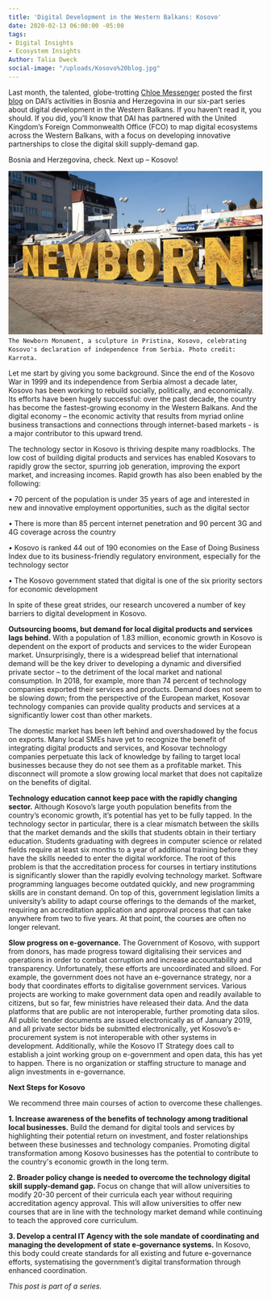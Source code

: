 ```yaml
---
title: 'Digital Development in the Western Balkans: Kosovo'
date: 2020-02-13 06:00:00 -05:00
tags:
- Digital Insights
- Ecosystem Insights
Author: Talia Dweck
social-image: "/uploads/Kosovo%20blog.jpg"
---
```


Last month, the talented, globe-trotting [Chloe Messenger](http://dai-global-digital.com/authors/chloe-messenger/) posted the first [blog](http://dai-global-digital.com/digital-development-in-the-western-balkans-bosnia-and-herzegovina.html) on DAI’s activities in Bosnia and Herzegovina in our six-part series about digital development in the Western Balkans. If you haven’t read it, you should. If you did, you’ll know that DAI has partnered with the United Kingdom’s Foreign Commonwealth Office (FCO) to map digital ecosystems across the Western Balkans, with a focus on developing innovative partnerships to close the digital skill supply-demand gap.

Bosnia and Herzegovina, check. Next up – Kosovo!

<!--more-->

![Kosovo%20blog.jpg](/uploads/Kosovo%20blog.jpg)`The Newborn Monument, a sculpture in Pristina, Kosovo, celebrating Kosovo's declaration of independence from Serbia. Photo credit: Karrota.`

Let me start by giving you some background. Since the end of the Kosovo War in 1999 and its independence from Serbia almost a decade later, Kosovo has been working to rebuild socially, politically, and economically. Its efforts have been hugely successful: over the past decade, the country has become the fastest-growing economy in the Western Balkans. And the digital economy – the economic activity that results from myriad online business transactions and connections through internet-based markets - is a major contributor to this upward trend.

The technology sector in Kosovo is thriving despite many roadblocks. The low cost of building digital products and services has enabled Kosovars to rapidly grow the sector, spurring job generation, improving the export market, and increasing incomes. Rapid growth has also been enabled by the following:

• 70 percent of the population is under 35 years of age and interested in new and innovative employment opportunities, such as the digital sector

• There is more than 85 percent internet penetration and 90 percent 3G and 4G coverage across the country

• Kosovo is ranked 44 out of 190 economies on the Ease of Doing Business Index due to its business-friendly regulatory environment, especially for the technology sector

• The Kosovo government stated that digital is one of the six priority sectors for economic development

In spite of these great strides, our research uncovered a number of key barriers to digital development in Kosovo.

**Outsourcing booms, but demand for local digital products and services lags behind.** With a population of 1.83 million, economic growth in Kosovo is dependent on the export of products and services to the wider European market. Unsurprisingly, there is a widespread belief that international demand will be the key driver to developing a dynamic and diversified private sector – to the detriment of the local market and national consumption. In 2018, for example, more than 74 percent of technology companies exported their services and products. Demand does not seem to be slowing down; from the perspective of the European market, Kosovar technology companies can provide quality products and services at a significantly lower cost than other markets.

The domestic market has been left behind and overshadowed by the focus on exports. Many local SMEs have yet to recognize the benefit of integrating digital products and services, and Kosovar technology companies perpetuate this lack of knowledge by failing to target local businesses because they do not see them as a profitable market. This disconnect will promote a slow growing local market that does not capitalize on the benefits of digital.

**Technology education cannot keep pace with the rapidly changing sector.** Although Kosovo’s large youth population benefits from the country’s economic growth, it’s potential has yet to be fully tapped. In the technology sector in particular, there is a clear mismatch between the skills that the market demands and the skills that students obtain in their tertiary education. Students graduating with degrees in computer science or related fields require at least six months to a year of additional training before they have the skills needed to enter the digital workforce. The root of this problem is that the accreditation process for courses in tertiary institutions is significantly slower than the rapidly evolving technology market. Software programming languages become outdated quickly, and new programming skills are in constant demand. On top of this, government legislation limits a university’s ability to adapt course offerings to the demands of the market, requiring an accreditation application and approval process that can take anywhere from two to five years. At that point, the courses are often no longer relevant.

**Slow progress on e-governance.** The Government of Kosovo, with support from donors, has made progress toward digitalising their services and operations in order to combat corruption and increase accountability and transparency. Unfortunately, these efforts are uncoordinated and siloed. For example, the government does not have an e-governance strategy, nor a body that coordinates efforts to digitalise government services. Various projects are working to make government data open and readily available to citizens, but so far, few ministries have released their data. And the data platforms that are public are not interoperable, further promoting data silos. All public tender documents are issued electronically as of January 2019, and all private sector bids be submitted electronically, yet Kosovo’s e-procurement system is not interoperable with other systems in development. Additionally, while the Kosovo IT Strategy does call to establish a joint working group on e-government and open data, this has yet to happen. There is no organization or staffing structure to manage and align investments in e-governance.

**Next Steps for Kosovo**

We recommend three main courses of action to overcome these challenges.

**1. Increase awareness of the benefits of technology among traditional local businesses.** Build the demand for digital tools and services by highlighting their potential return on investment, and foster relationships between these businesses and technology companies. Promoting digital transformation among Kosovo businesses has the potential to contribute to the country's economic growth in the long term.

**2. Broader policy change is needed to overcome the technology digital skill supply-demand gap.** Focus on change that will allow universities to modify 20-30 percent of their curricula each year without requiring accreditation agency approval. This will allow universities to offer new courses that are in line with the technology market demand while continuing to teach the approved core curriculum.

**3. Develop a central IT Agency with the sole mandate of coordinating and managing the development of state e-governance systems.** In Kosovo, this body could create standards for all existing and future e-governance efforts, systematising the government’s digital transformation through enhanced coordination.

*This post is part of a series.*